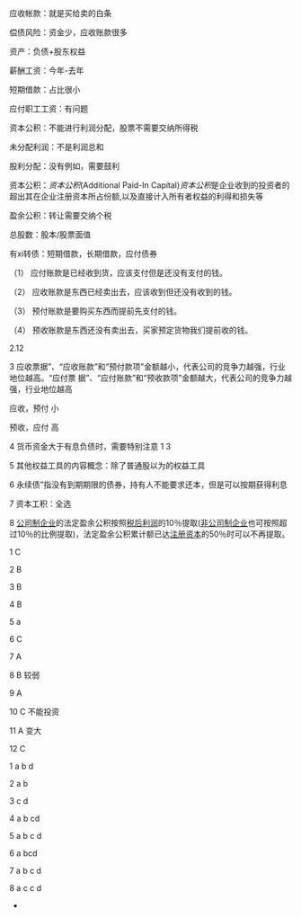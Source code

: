应收帐款：就是买给卖的白条

偿债风险：资金少，应收账款很多

资产：负债+股东权益

薪酬工资：今年-去年

短期借款：占比很小

应付职工工资：有问题

资本公积：不能进行利润分配，股票不需要交纳所得税

未分配利润：不是利润总和

股利分配：没有例如，需要鼓利

资本公积：*资本公积*(Additional Paid-In Capital)*资本公积*是企业收到的投资者的超出其在企业注册资本所占份额,以及直接计入所有者权益的利得和损失等

盈余公积：转让需要交纳个税

总股数：股本/股票面值



有xi转债：短期借款，长期借款，应付债券

（1） 应付账款是已经收到货，应该支付但是还没有支付的钱。

（2） 应收账款是东西已经卖出去，应该收到但还没有收到的钱。

（3） 预付账款是要购买东西而提前先支付的钱。

（4） 预收账款是东西还没有卖出去，买家预定货物我们提前收的钱。

2.12

3 应收票据”、“应收账款”和“预付款项”金额越小，代表公司的竞争力越强，行业地位越高。“应付票 据”、“应付账款”和“预收款项”金额越大，代表公司的竞争力越强，行业地位越高

应收，预付 小

预收，应付 高

4 货币资金大于有息负债时，需要特别注意 1 3 

5 其他权益工具的内容概念：除了普通股以为的权益工具

6 永续债”指没有到期期限的债券，持有人不能要求还本，但是可以按期获得利息

7 资本工积：全选

8 [公司制企业](https://wiki.mbalib.com/wiki/公司制企业)的法定盈余公积按照[税后利润](https://wiki.mbalib.com/wiki/税后利润)的10％提取([非公司制企业](https://wiki.mbalib.com/wiki/非公司制企业)也可按照超过10％的比例提取)，法定盈余公积累计额已达[注册资本](https://wiki.mbalib.com/wiki/注册资本)的50％时可以不再提取。











1 C

2 B 

3 B

4 B

5 a

6 C

7 A

8 B 较弱

9 A

10 C 不能投资

11 A 变大

12 C



1 a b d

2 a b 

3 c d

4 a b cd 

5 a b c d 

6 a bcd 

7 a b c d 

8 a c c d 







- 




